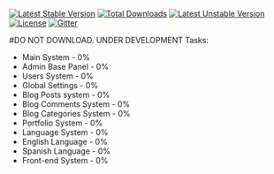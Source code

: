 [![Latest Stable Version](https://poser.pugx.org/ukadev/blogfolio/v/stable.svg)](https://packagist.org/packages/ukadev/blogfolio) [![Total Downloads](https://poser.pugx.org/ukadev/blogfolio/downloads.svg)](https://packagist.org/packages/ukadev/blogfolio) [![Latest Unstable Version](https://poser.pugx.org/ukadev/blogfolio/v/unstable.svg)](https://packagist.org/packages/ukadev/blogfolio) [![License](https://poser.pugx.org/ukadev/blogfolio/license.svg)](https://packagist.org/packages/ukadev/blogfolio) [![Gitter](https://badges.gitter.im/Join%20Chat.svg)](https://gitter.im/ukadev/blogfolio?utm_source=badge&utm_medium=badge&utm_campaign=pr-badge&utm_content=body_badge)

#DO NOT DOWNLOAD. UNDER DEVELOPMENT
Tasks:

- Main System - 0%
- Admin Base Panel - 0%
- Users System - 0%
- Global Settings - 0%
- Blog Posts system - 0%
- Blog Comments System - 0%
- Blog Categories System - 0%
- Portfolio System - 0%
- Language System - 0%
- English Language - 0%
- Spanish Language - 0%
- Front-end System - 0%
